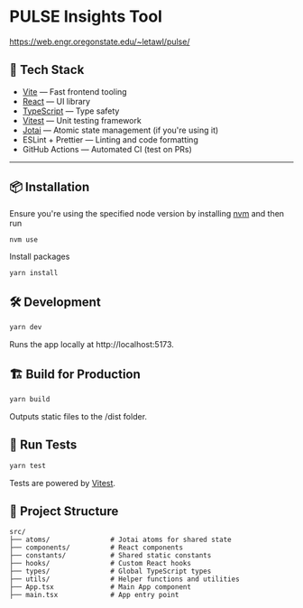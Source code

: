 # PULSE Insights Tool

https://web.engr.oregonstate.edu/~letawl/pulse/

## 🚀 Tech Stack

- [Vite](https://vitejs.dev/) — Fast frontend tooling
- [React](https://react.dev/) — UI library
- [TypeScript](https://www.typescriptlang.org/) — Type safety
- [Vitest](https://vitest.dev/) — Unit testing framework
- [Jotai](https://jotai.org/) — Atomic state management (if you're using it)
- ESLint + Prettier — Linting and code formatting
- GitHub Actions — Automated CI (test on PRs)

---

## 📦 Installation

Ensure you're using the specified node version by installing [nvm](https://github.com/nvm-sh/nvm) and then run

```
nvm use
```

Install packages

```bash
yarn install
```

## 🛠 Development

```bash
yarn dev
```

Runs the app locally at http://localhost:5173.

## 🏗 Build for Production

```bash
yarn build
```

Outputs static files to the /dist folder.

## 🧪 Run Tests

```bash
yarn test
```

Tests are powered by [Vitest](https://vitest.dev/).

## 🧹 Project Structure

```
src/
├── atoms/               # Jotai atoms for shared state
├── components/          # React components
├── constants/           # Shared static constants
├── hooks/               # Custom React hooks
├── types/               # Global TypeScript types
├── utils/               # Helper functions and utilities
├── App.tsx              # Main App component
├── main.tsx             # App entry point
```
